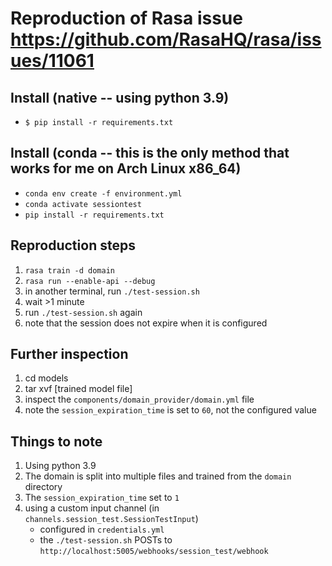# Reproduction of Rasa issue https://github.com/RasaHQ/rasa/issues/11061

## Install (native -- using python 3.9)

- `$ pip install -r requirements.txt`

## Install (conda -- this is the only method that works for me on Arch Linux x86_64)

- `conda env create -f environment.yml`
- `conda activate sessiontest`
- `pip install -r requirements.txt`

## Reproduction steps

1. `rasa train -d domain`
2. `rasa run --enable-api --debug`
3. in another terminal, run `./test-session.sh`
4. wait >1 minute
5. run `./test-session.sh` again
6. note that the session does not expire when it is configured

## Further inspection

1. cd models
2. tar xvf [trained model file]
3. inspect the `components/domain_provider/domain.yml` file
4. note the `session_expiration_time` is set to `60`, not the configured value

## Things to note

1. Using python 3.9
2. The domain is split into multiple files and trained from the `domain` directory
3. The `session_expiration_time` set to `1`
4. using a custom input channel (in `channels.session_test.SessionTestInput`)
   - configured in `credentials.yml`
   - the `./test-session.sh` POSTs to `http://localhost:5005/webhooks/session_test/webhook`
